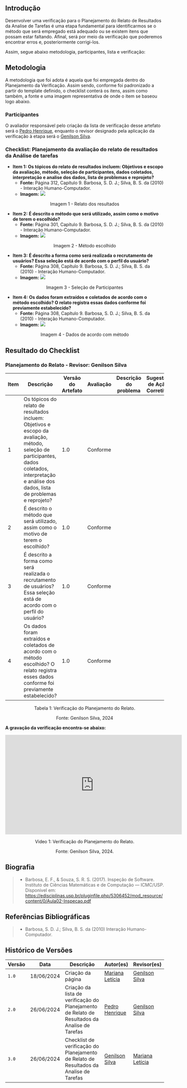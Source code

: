 ## Introdução
Desenvolver uma verificação para o Planejamento do Relato de Resultados da Analise de Tarefas é uma etapa fundamental para identificarmos se o método que será empregado está adequado ou se existem itens que possam estar faltando. Afinal, será por meio da verificação que poderemos encontrar erros e, posteriormente corrigi-los. 

Assim, segue abaixo metodologia, participantes, lista e verificação:

## Metodologia
A metodologia que foi adota é aquela que foi empregada dentro do Planejamento da Verificação. Assim sendo, conforme foi padronizado a partir do template definido, o checklist conterá os itens, assim como também, a fonte e uma imagem representativa de onde o item se baseou logo abaixo. 

### Participantes
O avaliador responsável pelo criação da lista de verificação desse artefato será o [Pedro Henrique](https://github.com/PedroHhenriq), enquanto o revisor designado pela aplicação da verificação à etapa será o [Genilson Silva](https://github.com/GenilsonJrs).

### Checklist: Planejamento da avaliação do relato de resultados da Análise de tarefas
<!-- template de checklist -->
<!-- - **Item 1:** (COLOCAR DESCRIÇÃO AQUI)
    - **Fonte:** 
    - **Imagem:**
    <br>

    <center>

    ![](img/)

    </center>

    <p style="text-align: center">Figura 1: (COLOCAR A DESCRIÇÃO DA PERGUNTA QUI)</p>

- **Item 2:** (COLOCAR DESCRIÇÃO)
    - **Fonte:** (COLOCAR FONTE AQUI)
    - **Imagem:** 
    <br>

    <center>

    ![](img/)

    </center>

    <p style="text-align: center">Figura 2: (COLOCAR A LEGENDA AQUI)</p>


- **Item 3:** (COLOCAR DESCRIÇÃO)
    - **Fonte:** (COLOCAR FONTE AQUI)
    - **Imagem:**
    <br>

    <center>

    ![](img/)

    </center>

    <p style="text-align: center">Figura 3: (COLOCAR A LEGENDA AQUI)</p>

- **Item 4:** 
    - **Fonte:** 
    - **Imagem:**
    <br>

    <center>

    ![](img/)

    </center>

    <p style="text-align: center">Figura 4: (COLOCAR A LEGENDA AQUI)</p>

- **Item 5:** (COLOCAR DESCRIÇÃO)
    - **Fonte:** (INSERIR FONTE)
    - **Imagem:**
    <br>

    <center>

    ![](img/)

    </center>

    <p style="text-align: center">Figura 5: (COLOCAR LEGENDA AQUI)</p> -->


- **Item 1:** **Os tópicos do relato de resultados incluem: Objetivos e escopo da avaliação, método, seleção de participantes, dados coletados, interpretação e analise dos dados, lista de problemas e reprojeto?** 
    - **Fonte:** Página 312, Capítulo 9. Barbosa, S. D. J.; Silva, B. S. da (2010) - Interação Humano-Computador.
    - **Imagem:** ![](img/Plan_Rel_R_1.png)
<p align="center">Imagem 1 - Relato dos resultados  </p>

- **Item 2:** **É descrito o método que será utilizado, assim como o motivo de terem o escolhido?** 
    - **Fonte:** Página 301, Capítulo 9. Barbosa, S. D. J.; Silva, B. S. da (2010) - Interação Humano-Computador.
    - **Imagem:** ![](img/Plan_Rel_R_2.png)
<p align="center">Imagem 2 - Método escolhido </p>

- **Item 3:** **É descrito a forma como será realizada o recrutamento de usuários? Essa seleção está de acordo com o perfil do usuário?** 
    - **Fonte:** Página 308, Capítulo 9. Barbosa, S. D. J.; Silva, B. S. da (2010) - Interação Humano-Computador.
    - **Imagem:** ![](img/Plan_Rel_R_3.png)
<p align="center">Imagem 3 -  Seleção de Participantes </p>

- **Item 4:** **Os dados foram extraídos e coletados de acordo com o método escolhido? O relato registra essas dados conforme foi previamente estabelecido?** 
    - **Fonte:** Página 308, Capítulo 9. Barbosa, S. D. J.; Silva, B. S. da (2010) - Interação Humano-Computador.
    - **Imagem:** ![](img/Plan_Rel_R_4.png)
<p align="center">Imagem 4 - Dados de acordo com método </p>

## Resultado do Checklist

### Planejamento do Relato - Revisor: Genilson Silva

| Item | Descrição | Versão do Artefato | Avaliação | Descrição do problema | Sugestão de Ação Corretiva | Observações |
| ---- | --------- | ------------------ | --------- | --------------------- | -------------------------- | ----------- |
|  1   | Os tópicos do relato de resultados incluem: Objetivos e escopo da avaliação, método, seleção de participantes, dados coletados, interpretação e análise dos dados, lista de problemas e reprojeto? | 1.0 | Conforme | | | |
|  2   | É descrito o método que será utilizado, assim como o motivo de terem o escolhido? | 1.0 | Conforme | | | Pode ser melhor explicada a forma como se deu a escolha.|
|  3   | É descrito a forma como será realizada o recrutamento de usuários? Essa seleção está de acordo com o perfil do usuário? | 1.0 | Conforme | | | |
|  4   | Os dados foram extraídos e coletados de acordo com o método escolhido? O relato registra esses dados conforme foi previamente estabelecido? | 1.0 | Conforme | | | |

<p style="text-align: center">Tabela 1: Verificação do Planejamento do Relato. </p>
<p style="text-align: center">Fonte: Genilson Silva, 2024</p>

**A gravação da verificação encontra-se abaixo:**

<center>


<iframe width="560" height="315" src="https://www.youtube.com/embed/Am0OKONN3P0?si=SkxzHWdnnu0uBDIO" title="YouTube video player" frameborder="0" allow="accelerometer; autoplay; clipboard-write; encrypted-media; gyroscope; picture-in-picture; web-share" referrerpolicy="strict-origin-when-cross-origin" allowfullscreen></iframe>

<p>Video 1: Verificação do Planejamento do Relato.</p>
Fonte: Genilson Silva, 2024.

</center>

## Biografia
>- Barbosa, E. F., & Souza, S. R. S. (2017). Inspeção de Software. Instituto de Ciências Matemáticas e de Computação — ICMC/USP. Disponivel em: https://edisciplinas.usp.br/pluginfile.php/5306452/mod_resource/content/0/Aula02-Inspecao.pdf

## Referências Bibliográficas
> - Barbosa, S. D. J.; Silva, B. S. da (2010) Interação Humano-Computador.

## Histórico de Versões

| Versão |    Data    | Descrição                                 | Autor(es)                                       | Revisor(es)                                    |
| ------ | :--------: | ----------------------------------------- | ----------------------------------------------- | ---------------------------------------------- |
| `1.0`   | 18/06/2024 | Criação da página                         | [Mariana Letícia](https://github.com/Marianannn) |  [Genilson Silva](https://github.com/GenilsonJrs) |
| `2.0`   | 26/06/2024 | Criação da lista de verificação do Planejamento de Relato de Resultados da Analise de Tarefas                   | [Pedro Henrique](https://github.com/PedroHhenriq) | [Genilson Silva](https://github.com/GenilsonJrs)  |
| `3.0`   | 26/06/2024 | Checklist de verificação do Planejamento de Relato de Resultados da Analise de Tarefas                   | [Genilson Silva](https://github.com/GenilsonJrs) | [Mariana Letícia](https://github.com/Marianannn)  |